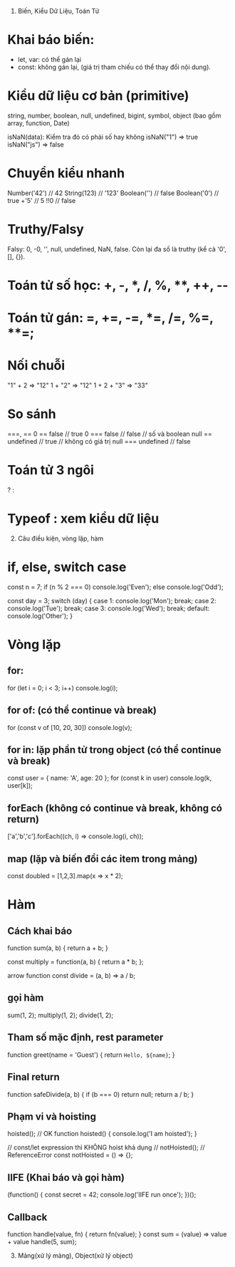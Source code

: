 1. Biến, Kiểu Dữ Liệu, Toán Tử
# Khai báo biến:
+ let, var: có thể gán lại
+ const: không gán lại, (giá trị tham chiếu có thể thay đổi nội dung).

# Kiểu dữ liệu cơ bản (primitive)
string, number, boolean, null, undefined, bigint, symbol, object (bao gồm array, function, Date)

isNaN(data): Kiểm tra đó có phải số hay không
isNaN("1") => true
isNaN("js") => false 

# Chuyển kiểu nhanh
Number('42')   // 42
String(123)    // '123'
Boolean('')    // false
Boolean('0')   // true
+'5'           // 5
!!0            // false

# Truthy/Falsy
Falsy: 0, -0, '', null, undefined, NaN, false.
Còn lại đa số là truthy (kể cả '0', [], {}).

# Toán tử số học: +, -, *, /, %, **, ++, --

# Toán tử gán: =, +=, -=, *=, /=, %=, **=;

# Nối chuỗi
"1" + 2 => "12"
 1 + "2" => "12"
 1 + 2 + "3" => "33"

 # So sánh
 ===, ==
 0 == false // true
 0 === false // false // số và boolean
 null == undefined // true // không có giá trị
 null === undefined // false 

 # Toán tử 3 ngôi
 ? :

 # Typeof : xem kiểu dữ liệu

2. Câu điều kiện, vòng lặp, hàm
# if, else, switch case
const n = 7;
if (n % 2 === 0) console.log('Even'); else console.log('Odd');

const day = 3;
switch (day) {
  case 1: console.log('Mon'); break;
  case 2: console.log('Tue'); break;
  case 3: console.log('Wed'); break;
  default: console.log('Other');
}

# Vòng lặp
## for: 
for (let i = 0; i < 3; i++) console.log(i); 

## for of: (có thể continue và break)
for (const v of [10, 20, 30]) console.log(v);

## for in: lặp phần tử trong object  (có thể continue và break)
const user = { name: 'A', age: 20 };
for (const k in user) console.log(k, user[k]);

## forEach (không có continue và break, không có return)
['a','b','c'].forEach((ch, i) => console.log(i, ch));

## map (lặp và biến đổi các item trong mảng)
const doubled = [1,2,3].map(x => x * 2);

# Hàm

## Cách khai báo
function sum(a, b) {
  return a + b;
}

const multiply = function(a, b) {
  return a * b;
};

arrow function
const divide = (a, b) => a / b;

## gọi hàm
sum(1, 2);
multiply(1, 2);
divide(1, 2);

## Tham số mặc định, rest parameter
function greet(name = 'Guest') {
  return `Hello, ${name}`;
}

## Final return
function safeDivide(a, b) {
  if (b === 0) return null;
  return a / b;
}

## Phạm vi và hoisting
hoisted(); // OK
function hoisted() {
  console.log('I am hoisted');
}

// const/let expression thì KHÔNG hoist khả dụng
// notHoisted(); // ReferenceError
const notHoisted = () => {};

## IIFE (Khai báo và gọi hàm)
(function() {
  const secret = 42;
  console.log('IIFE run once');
})();

## Callback
function handle(value, fn) {
  return fn(value);
}
const sum = (value) => value + value
handle(5, sum);


3. Mảng(xử lý mảng), Object(xử lý object)
